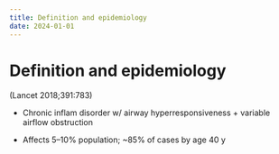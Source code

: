 ```yaml
---
title: Definition and epidemiology
date: 2024-01-01
---
```

# Definition and epidemiology

(Lancet 2018;391:783)

* Chronic inflam disorder w/ airway hyperresponsiveness + variable airflow obstruction

* Affects 5–10% population; ~85% of cases by age 40 y
